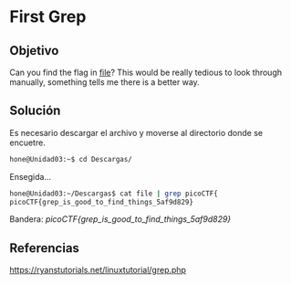 # First Grep

## Objetivo

Can you find the flag in [file](https://jupiter.challenges.picoctf.org/static/515f19f3612bfd97cd3f0c0ba32bd864/file)? This would be really tedious to look through manually, something tells me there is a better way.

## Solución

Es necesario descargar el archivo y moverse al directorio donde se encuetre.

```bash
hone@Unidad03:~$ cd Descargas/
```

Ensegida...

```bash
hone@Unidad03:~/Descargas$ cat file | grep picoCTF{
picoCTF{grep_is_good_to_find_things_5af9d829}
```

Bandera: *picoCTF{grep_is_good_to_find_things_5af9d829}*

## Referencias

<https://ryanstutorials.net/linuxtutorial/grep.php>
